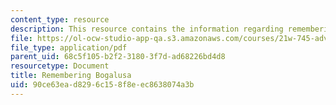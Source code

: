 ```yaml
---
content_type: resource
description: This resource contains the information regarding remembering bogalusa.
file: https://ol-ocw-studio-app-qa.s3.amazonaws.com/courses/21w-745-advanced-essay-workshop-spring-2008/90ce63ead8296c158f8eec8638074a3b_MIT21W_745S08_rembrg_bogsa.pdf
file_type: application/pdf
parent_uid: 68c5f105-b2f2-3180-3f7d-ad68226bd4d8
resourcetype: Document
title: Remembering Bogalusa
uid: 90ce63ea-d829-6c15-8f8e-ec8638074a3b
---
```

